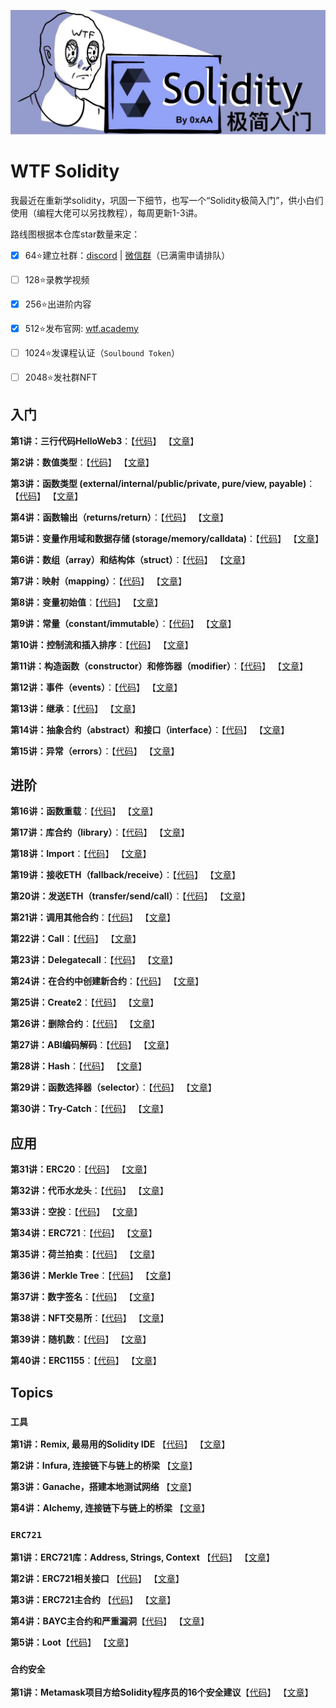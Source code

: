 ![](./img/logo2.jpeg)

# WTF Solidity
我最近在重新学solidity，巩固一下细节，也写一个“Solidity极简入门”，供小白们使用（编程大佬可以另找教程），每周更新1-3讲。

路线图根据本仓库star数量来定：
- [x] 64:star:建立社群：[discord](https://discord.gg/5akcruXrsk) | [微信群](https://docs.google.com/forms/d/e/1FAIpQLSe4KGT8Sh6sJ7hedQRuIYirOoZK_85miz3dw7vA1-YjodgJ-A/viewform)（已满需申请排队）

- [ ] 128:star:录教学视频

- [x] 256:star:出进阶内容

- [x] 512:star:发布官网: [wtf.academy](https://wtf.academy)

- [ ] 1024:star:发课程认证（`Soulbound Token`）

- [ ] 2048:star:发社群NFT

## 入门
**第1讲：三行代码HelloWeb3**：【[代码](https://github.com/AmazingAng/WTFSolidity/blob/main/01_HelloWeb3)】 【[文章](https://mirror.xyz/ninjak.eth/WfM30QbSWB2_-9t98g05unTmb_2ZXucOAZMPDa7MX48)】

**第2讲：数值类型**：【[代码](https://github.com/AmazingAng/WTFSolidity/blob/main/02_ValueTypes)】 【[文章](https://mirror.xyz/ninjak.eth/XHZVpWe8_sHBHgg6kkrNH2nAWYmQgoB7fKW8hoXnoyI)】

**第3讲：函数类型 (external/internal/public/private, pure/view, payable)**：【[代码](https://github.com/AmazingAng/WTFSolidity/blob/main/03_Function)】 【[文章](https://mirror.xyz/ninjak.eth/FWI887JBea4VpNiMlJ2ICyJ5aWUREReGo9Bz0X8iEVc)】

**第4讲：函数输出（returns/return）**：【[代码](https://github.com/AmazingAng/WTFSolidity/tree/main/04_Return)】 【[文章](https://mirror.xyz/ninjak.eth/FIGf9tF7wiBlLnQGXfEjVkJ0efzKBNltJS1fRxPKYTk)】

**第5讲：变量作用域和数据存储 (storage/memory/calldata)**：【[代码](https://github.com/AmazingAng/WTFSolidity/blob/main/05_DataStorage)】 【[文章](https://mirror.xyz/ninjak.eth/w5zJWGwElN2ei4tgtuJbTTpKwrGhb-igPY7wTVKRCgY)】

**第6讲：数组（array）和结构体（struct）**：【[代码](https://github.com/AmazingAng/WTFSolidity/blob/main/06_ArrayAndStruct)】 【[文章](https://mirror.xyz/ninjak.eth/zNxhHPjK8kjx_bSaauDUcEr9rX3hroalEzvYDatshvw)】

**第7讲：映射（mapping）**：【[代码](https://github.com/AmazingAng/WTFSolidity/blob/main/07_Mapping)】 【[文章](https://mirror.xyz/ninjak.eth/iHYV1C-KUBn8JoJRirhgMmcSNgmpaL4cv4trdOoZJB0)】

**第8讲：变量初始值**：【[代码](https://github.com/AmazingAng/WTFSolidity/tree/main/08_InitialValue)】 【[文章](https://mirror.xyz/ninjak.eth/WoWQ8s66meku9zPFsHGsXs4m7T6PauZPmfSak76qDkI)】

**第9讲：常量（constant/immutable）**：【[代码](https://github.com/AmazingAng/WTFSolidity/blob/main/09_Constant)】 【[文章](https://mirror.xyz/ninjak.eth/p9xMZTxCBLSKBqqP2dlyxHceev1V7Blmo5Wf-OY3R48)】

**第10讲：控制流和插入排序**：【[代码](https://github.com/AmazingAng/WTFSolidity/blob/main/10_InsertionSort)】 【[文章](https://mirror.xyz/ninjak.eth/8Q0vr-dyHfiIXS9KnivaQDxpM9cIQTNWoC68TNvCZ9c)】

**第11讲：构造函数（constructor）和修饰器（modifier）**：【[代码](https://github.com/AmazingAng/WTFSolidity/blob/main/11_Modifier)】 【[文章](https://mirror.xyz/ninjak.eth/X8HHTaD8hqkfshhugHHp7ho3EaLjuviya_g1l3MsF_U)】

**第12讲：事件（events）**：【[代码](https://github.com/AmazingAng/WTFSolidity/blob/main/12_Event)】 【[文章](https://mirror.xyz/ninjak.eth/nGSCuFbPHMo8mL1ErZMUwOZG_OUECzIWEsGhX0a5eOw)】

**第13讲：继承**：【[代码](https://github.com/AmazingAng/WTFSolidity/blob/main/13_Inheritance)】 【[文章](https://mirror.xyz/ninjak.eth/HTCOqhsxTXs42NNv3wfzNRQMN6qGHGYY9iaTJhhKBb4)】

**第14讲：抽象合约（abstract）和接口（interface）**：【[代码](https://github.com/AmazingAng/WTFSolidity/blob/main/14_Interface)】 【[文章](https://mirror.xyz/ninjak.eth/KKnoJJfHG69Pg3GQda_B454z_nJ1tesyBd4uOvh1WNM)】

**第15讲：异常（errors）**：【[代码](https://github.com/AmazingAng/WTFSolidity/blob/main/15_Errors)】 【[文章](https://mirror.xyz/ninjak.eth/XhhLu7PV1cAhOp9_m-dk9OoTj7offC7DkYYgsV3e31I)】

## 进阶

**第16讲：函数重载**：【[代码](https://github.com/AmazingAng/WTFSolidity/blob/main/16_Overloading)】 【[文章](https://mirror.xyz/ninjak.eth/ADt6g13gwqt42-9_nBxMunSkVHeft6-yb1mp0XH-4f8)】

**第17讲：库合约（library）**：【[代码](https://github.com/AmazingAng/WTFSolidity/blob/main/17_Library)】 【[文章](https://mirror.xyz/ninjak.eth/5nhKjOI40nCT0nCk6iO2TXry3xi09F1Ts4e5lMBlZ1w)】

**第18讲：Import**：【[代码](https://github.com/AmazingAng/WTFSolidity/tree/main/18_Import)】 【[文章](https://mirror.xyz/ninjak.eth/f43II54h19ucfkNDarEdDFGts0lBkJCyrZ57U5Njk3A)】

**第19讲：接收ETH（fallback/receive）**：【[代码](https://github.com/AmazingAng/WTFSolidity/blob/main/19_Fallback)】 【[文章](https://mirror.xyz/ninjak.eth/EroVZqHW1lfJFai3umiu4tb9r1ZbDVPOYC-puaZklAw)】

**第20讲：发送ETH（transfer/send/call）**：【[代码](https://github.com/AmazingAng/WTFSolidity/tree/main/20_SendETH)】 【[文章](https://mirror.xyz/ninjak.eth/NTNHraVAn2OWUKXpr0byphlxl8ytj7fRUAaOaLYfEtA)】

**第21讲：调用其他合约**：【[代码](https://github.com/AmazingAng/WTFSolidity/tree/main/21_CallContract)】 【[文章](https://mirror.xyz/ninjak.eth/fI48BkuT7wWzRaVKkn1VWxnfLpkUEvIZIJcO5iOIzbk)】

**第22讲：Call**：【[代码](https://github.com/AmazingAng/WTFSolidity/tree/main/22_Call)】 【[文章](https://mirror.xyz/ninjak.eth/vMJ0AHl3b_A5Lyey5lLdFhzkGT9wJ-D6vJpZpH0vlls)】

**第23讲：Delegatecall**：【[代码](https://github.com/AmazingAng/WTFSolidity/tree/main/23_Delegatecall)】 【[文章](https://mirror.xyz/ninjak.eth/hW9iLCOUUqsRCCZbzGS3x5m0wXfJBhlYQWLq93rplcU)】

**第24讲：在合约中创建新合约**：【[代码](https://github.com/AmazingAng/WTFSolidity/tree/main/24_Create)】 【[文章](https://mirror.xyz/ninjak.eth/kojopp2CgDK3ehHxXc_2fkZe87uM0O5OmsEU6y83eJs)】

**第25讲：Create2**：【[代码](https://github.com/AmazingAng/WTFSolidity/tree/main/25_Create2)】 【[文章](https://mirror.xyz/ninjak.eth/Dz7kd6-RrcNvdHnptWKzsW9AcIOSA8PoVsMsQh8nlEM)】

**第26讲：删除合约**：【[代码](https://github.com/AmazingAng/WTFSolidity/tree/main/26_DeleteContract)】 【[文章](https://mirror.xyz/ninjak.eth/080JeNq8X_HfciftWa-ed0S6Wb5YFuIb5GPVISu1gIc)】

**第27讲：ABI编码解码**：【[代码](https://github.com/AmazingAng/WTFSolidity/tree/main/27_ABIEncode)】 【[文章](https://mirror.xyz/ninjak.eth/jXJnvwkoQzvJaqVIxagxneSZim6Qxm-StuNNxLuKuw8)】

**第28讲：Hash**：【[代码](https://github.com/AmazingAng/WTFSolidity/tree/main/28_Hash)】 【[文章](https://mirror.xyz/ninjak.eth/csiRSVEpEwj7f0OOtSpm1KdGHRqD4fNogmiahHx60nE)】

**第29讲：函数选择器（selector）**：【[代码](https://github.com/AmazingAng/WTFSolidity/tree/main/29_Selector)】 【[文章](https://mirror.xyz/ninjak.eth/_Q-N_VGUV8F4QZbggR8Swv16LStBdfkeQb8qwSfoNTw)】

**第30讲：Try-Catch**：【[代码](https://github.com/AmazingAng/WTFSolidity/tree/main/30_TryCatch)】 【[文章](https://mirror.xyz/ninjak.eth/asj1-eKf6YdIoI9oMSLI3VECwqCzRHwaqIS01ALQ7qo)】

## 应用

**第31讲：ERC20**：【[代码](https://github.com/AmazingAng/WTFSolidity/tree/main/31_ERC20)】 【[文章](https://mirror.xyz/ninjak.eth/-LNwtaA4Eb0e1GZEsaZEXs09Nm9l57HVvoeRUfxVZNg)】

**第32讲：代币水龙头**：【[代码](https://github.com/AmazingAng/WTFSolidity/tree/main/32_Faucet)】 【[文章](https://mirror.xyz/ninjak.eth/tr1pm32UYMO96gOsgQsU5beAAcD3rkHtaBYg9MBzCz0)】

**第33讲：空投**：【[代码](https://github.com/AmazingAng/WTFSolidity/tree/main/33_Airdrop)】 【[文章](https://mirror.xyz/ninjak.eth/pRoRGe7V4djkWX-_ZkkrdzKE8RSO5ivoDktCacE-4R8)】

**第34讲：ERC721**：【[代码](https://github.com/AmazingAng/WTFSolidity/tree/main/34_ERC721)】 【[文章](https://mirror.xyz/ninjak.eth/7BbjaN4Zz1ycAlfvKARlijMusL0RV3SOAltSx0nJed4)】

**第35讲：荷兰拍卖**：【[代码](https://github.com/AmazingAng/WTFSolidity/tree/main/35_DutchAuction)】 【[文章](https://mirror.xyz/ninjak.eth/6v7-GIVSQIG5mNUIMP8VhXt6AS1Iq24kMt2DOh196Fc)】

**第36讲：Merkle Tree**：【[代码](https://github.com/AmazingAng/WTFSolidity/tree/main/36_MerkleTree)】 【[文章](https://mirror.xyz/ninjak.eth/kPBE6QzZeplo72UvGeJOcCEpZZMu9qVMmEu4KDZHzsM)】

**第37讲：数字签名**：【[代码](https://github.com/AmazingAng/WTFSolidity/tree/main/37_Signature)】 【[文章](https://mirror.xyz/ninjak.eth/pVjNv3xzVoOB1AtsXNsZ01b6FZy-iVbdNZsv0qVQ7Qo)】

**第38讲：NFT交易所**：【[代码](https://github.com/AmazingAng/WTFSolidity/tree/main/38_NFTSwap)】 【[文章](https://mirror.xyz/ninjak.eth/lHIwfCzjKYUN_1V7PQCo1FPY-t_WzbV6i7cQjge1ANc)】

**第39讲：随机数**：【[代码](https://github.com/AmazingAng/WTFSolidity/tree/main/39_Random)】 【[文章](https://mirror.xyz/ninjak.eth/JYXCXDLhHp8wxXPfClQKqW_5g1QhgVp44HFk9WtC6tk)】

**第40讲：ERC1155**：【[代码](https://github.com/AmazingAng/WTFSolidity/tree/main/40_ERC1155)】 【[文章](https://mirror.xyz/ninjak.eth/dGmLVDYjGXCKR5kPvQspMj6f0qYnJbCUshy9hlzld0c)】

## Topics
### `工具`
**第1讲：Remix, 最易用的Solidity IDE** 【[代码](https://github.com/AmazingAng/WTFSolidity/tree/main/Topics/Tools/TOOL01_Remix)】 【[文章](https://mirror.xyz/ninjak.eth/dSYXG9zF_Vclw58Bgcvsv6HSA0SU6pmBoYLFwLAgVbU)】

**第2讲：Infura, 连接链下与链上的桥梁** 【[文章](https://github.com/AmazingAng/WTFSolidity/tree/main/Topics/Tools/TOOL02_Infura/readme.md)】

**第3讲：Ganache，搭建本地测试网络** 【[文章](https://github.com/AmazingAng/WTFSolidity/blob/main/Topics/Tools/TOOL03_Ganache/readme.md)】

**第4讲：Alchemy, 连接链下与链上的桥梁** 【[文章](https://github.com/AmazingAng/WTFSolidity/blob/main/Topics/Tools/TOOL04_Alchemy/readme.md)】

### `ERC721`
**第1讲：ERC721库：Address, Strings, Context** 【[代码](https://github.com/AmazingAng/WTFSolidity/blob/main/Topics/ERC721)】 【[文章](https://mirror.xyz/ninjak.eth/PAsIFLAmEoMufZsXlX0NWsVF8DHpHz3OrYlooosy9Ho)】

**第2讲：ERC721相关接口** 【[代码](https://github.com/AmazingAng/WTFSolidity/blob/main/Topics/ERC721)】 【[文章](https://mirror.xyz/ninjak.eth/4mPkMgHViRjx8OM7TAI-M-2oMfRle36ULzqlpC6S7IQ)】

**第3讲：ERC721主合约** 【[代码](https://github.com/AmazingAng/WTFSolidity/blob/main/Topics/ERC721/ERC721.sol)】 【[文章](https://mirror.xyz/ninjak.eth/-evZa3S--yw9vVcXfhn9I3UiNRaqWOTLG0eZFFgbcT0)】

**第4讲：BAYC主合约和严重漏洞**【[代码](https://github.com/AmazingAng/WTFSolidity/blob/main/Topics/ERC721/BAYC.sol)】 【[文章](https://mirror.xyz/ninjak.eth/_buBOQflWtHDpLbg18Fp8zLe8AmLiPka2y-UhppK_u0)】

**第5讲：Loot**【[代码](https://github.com/AmazingAng/WTFSolidity/blob/main/Topics/ERC721/5_Loot/Loot.sol)】 【[文章](https://mirror.xyz/ninjak.eth/-Bc_vjP9EX-wg6chtUFAz0zm5v-jaIekMlOlqHJ_IhE)】

### `合约安全`

**第1讲：Metamask项目方给Solidity程序员的16个安全建议**【[代码](https://github.com/AmazingAng/WTFSolidity/tree/main/Topics/Security/Consensys2020)】 【[文章](https://mirror.xyz/ninjak.eth/ygaDE0QQwn3lfI-AVaw0ZMqHQtWCdzo-XV450j2camc)】
